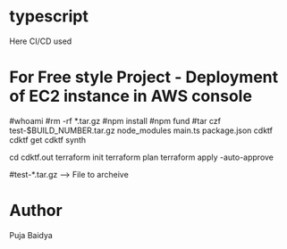 # typescript
Here CI/CD used 
# For Free style Project - Deployment of EC2 instance in AWS console

 #whoami
 #rm -rf *.tar.gz
 #npm install
 #npm fund
 #tar czf test-$BUILD_NUMBER.tar.gz node_modules main.ts package.json
cdktf
cdktf get
cdktf synth

cd cdktf.out
terraform init
terraform plan
terraform apply -auto-approve

#test-*.tar.gz --> File to archeive


# Author
Puja Baidya
